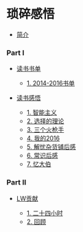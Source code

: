 # 琐碎感悟

* [简介](README.md)

### Part I

* [读书书单]()

  * [1. 2014-2016书单](2016-12-31-2014-2016书单.md)

* [读书感悟]()

  * [1. 智能主义](2016-12-05-daily001.md)
  * [2. 选择的理论](2016-12-09-daily002.md)
  * [3. 三个火枪手](2016-12-10-daily003.md)
  * [4. 我的2016](2016-12-31-daily004.md)
  * [5. 解忧杂货铺后感](2016-11-29-解忧杂货铺.md)
  * [6. 常识后感](2016-08-28-常识.md)
  * [7. 忆大伯](2017-02-26-忆大伯.md)

### Part II

* [LW贡献]()

  * [1. 二十四小时](2016-01-22-二十四小时.md)
  * [2. 回顾](2017-01-12-回顾.md)
  
  

